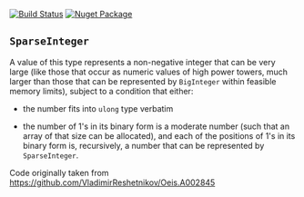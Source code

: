 [![Build Status](https://dev.azure.com/stefurishin/SparseNumerics/_apis/build/status/SparseNumerics-CI?branchName=master)](https://dev.azure.com/stefurishin/SparseNumerics/_build/latest?definitionId=2&branchName=master) [![Nuget Package](https://img.shields.io/nuget/v/SparseNumerics.svg)](https://www.nuget.org/packages/SparseNumerics/)


## `SparseInteger`

A value of this type represents a non-negative integer that can be very large (like those that occur as
numeric values of high power towers, much larger than those that can be represented by `BigInteger`
within feasible memory limits), subject to a condition that either:

- the number fits into `ulong` type verbatim

- the number of 1's in its binary form is a moderate number (such that an array of that size can be allocated), and each of the positions of 1's in its binary form is, recursively, a number that can be represented by `SparseInteger`.

Code originally taken from https://github.com/VladimirReshetnikov/Oeis.A002845
